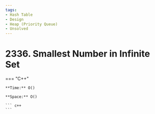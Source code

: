 ```yaml
---
tags:
- Hash Table
- Design
- Heap (Priority Queue)
- Unsolved
---
```



# 2336. Smallest Number in Infinite Set

=== "C++"

    **Time:** O()

    **Space:** O()

    ``` c++
    ```
